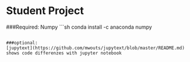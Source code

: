 # Student Project

###Required:
Numpy  ```sh
conda install -c anaconda numpy
```

###optional:
[jupytext](https://github.com/mwouts/jupytext/blob/master/README.md) shows code differenzes with jupyter notebook

